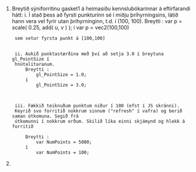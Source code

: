 1. Breytið sýniforritinu gasket1 á heimasíðu kennslubókarinnar á eftirfarandi hátt:
        i. Í stað þess að fyrsti punkturinn sé í miðju þríhyrningsins, látið hann vera vel fyrir
        utan þríhyrninginn, t.d. í (100, 100).
        Breytti : 
            var p = scale( 0.25, add( u, v ) );
        í 
            var p = vec2(100,100)

        sem setur fyrsta punkt á [100,100]


        ii. Aukið punktastærðina með því að setja 3.0 í breytuna gl_PointSize í
        hnútalitaranum.
            Breytti : 
                gl_PointSize = 1.0;
            í 
                gl_PointSize = 3.0;



        iii. Fækkið teiknuðum punktum niður í 100 (efst í JS skránni).
        Keyrið svo forritið nokkrum sinnum ("refresh" í vafra) og berið saman útkomuna. Segið frá
        útkomunni í nokkrum orðum. Skilið líka einni skjámynd og hlekk á forritið

            Breytti : 
                var NumPoints = 5000;
            í 
                var NumPoints = 100;


2. 
 
